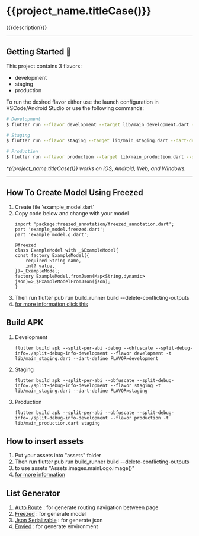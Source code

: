 # {{project_name.titleCase()}}

{{{description}}}

---

## Getting Started 🚀

This project contains 3 flavors:

- development
- staging
- production

To run the desired flavor either use the launch configuration in VSCode/Android Studio or use the following commands:

```sh
# Development
$ flutter run --flavor development --target lib/main_development.dart --dart-define FLAVOR=development

# Staging
$ flutter run --flavor staging --target lib/main_staging.dart --dart-define FLAVOR=staging

# Production
$ flutter run --flavor production --target lib/main_production.dart --dart-define FLAVOR=production
```

_\*{{project_name.titleCase()}} works on iOS, Android, Web, and Windows._

---

## How To Create Model Using Freezed

1. Create file 'example_model.dart'
2. Copy code below and change with your model
    ```
    import 'package:freezed_annotation/freezed_annotation.dart';
    part 'example_model.freezed.dart';
    part 'example_model.g.dart';

    @freezed 
    class ExampleModel with _$ExampleModel{
    const factory ExampleModel({
        required String name,
        int? value,
    })=_ExampleModel;
    factory ExampleModel.fromJson(Map<String,dynamic> json)=>_$ExampleModelFromJson(json);
    }
    ```
3. Then run flutter pub run build_runner build --delete-conflicting-outputs
4. [for more information click this][freezed]

## Build APK

1. Development 
    ```
    flutter build apk --split-per-abi -debug --obfuscate --split-debug-info=./split-debug-info-development --flavor development -t lib/main_staging.dart --dart-define FLAVOR=development
    ```

2. Staging 
    ```
    flutter build apk --split-per-abi --obfuscate --split-debug-info=./split-debug-info-development --flavor staging -t lib/main_staging.dart --dart-define FLAVOR=staging
    ```

3. Production
    ```
    flutter build apk --split-per-abi --obfuscate --split-debug-info=./split-debug-info-development --flavor production -t lib/main_production.dart staging
    ```

## How to insert assets
1. Put your assets into "assets" folder
2. Then run flutter pub run build_runner build --delete-conflicting-outputs
3. to use assets "Assets.images.mainLogo.image()"
4. [for more information](https://pub.dev/packages/flutter_gen_runner)

## List Generator
1. [Auto Route][auto_route] : for generate routing navigation between page
2. [Freezed][freezed] : for generate model
3. [Json Serializable][json_serializable] : for generate json
4. [Envied][envied] : for generate environment

[auto_route]: https://pub.dev/packages/auto_route
[freezed]: https://pub.dev/packages/freezed
[envied]: https://pub.dev/packages/envied
[json_serializable]: https://pub.dev/packages/json_serializable